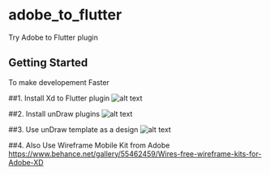 # adobe_to_flutter

Try Adobe to Flutter plugin 

## Getting Started
To make developement Faster

##1. Install Xd to Flutter plugin
![alt text](https://github.com/alif-haikal/adobeXD_to_flutter/blob/master/assets/images/xd_to_flutter_plugin.png?raw=true)


##2. Install unDraw plugins
![alt text](https://github.com/alif-haikal/adobeXD_to_flutter/blob/master/assets/images/unDraw.png?raw=true)



##3. Use unDraw template as a design
![alt text](https://github.com/alif-haikal/adobeXD_to_flutter/blob/master/assets/images/unDraw2.png?raw=true)


##4. Also Use Wireframe Mobile Kit from Adobe
   https://www.behance.net/gallery/55462459/Wires-free-wireframe-kits-for-Adobe-XD




